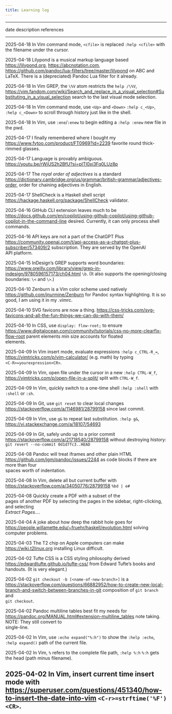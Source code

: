 ```yaml
---
title: Learning log
---
```


  ------------------------------------------------------------------------------------------------------------------------------------------------------------------------------
  date         description                                    references
  ------------ ---------------------------------------------- ------------------------------------------------------------------------------------------------------------------
  2025-04-18   In Vim command mode, `<cfile>` is replaced     `:help <cfile>`
               with the filename under the cursor.

  2025-04-18   Lilypond is a musical markup language based    <https://lilypond.org>, <https://abcnotation.com>, <https://github.com/pandoc/lua-filters/tree/master/lilypond>
               on ABC and LaTeX. There is a (depreciated) 
               Pandoc Lua filter for it already.

  2025-04-18   In Vim GREP, the `\%V` atom restricts the      `help /\%V`, <https://vim.fandom.com/wiki/Search_and_replace_in_a_visual_selection#Substituting_in_a_visual_selection>
               search to the last visual mode selection.

  2025-04-18   In Vim command mode, use `<Up>` and `<Down>`   `:help c_<Up>`, `:help c_<Down>`
               to scroll through history just like in the 
               shell.

  2025-04-18   In Vim, use `:ene`/`:enew` to begin editing a  `:help :enew` 
               new file in the pwd.

  2025-04-17   I finally remembered where I bought my         <https://www.fytoo.com/product/FT0969?id=2239>
               favorite round thick-rimmed glasses.

  2025-04-17   Language is provably ambiguous.                <https://youtu.be/rWjUS2h2BfU?si=pITI0xi3Fq0LUz8p>

  2025-04-17   The *royal order of adjectives* is a standard  <https://dictionary.cambridge.org/us/grammar/british-grammar/adjectives-order>,
               order for chaining adjectives in English.

  2025-04-17   ShellCheck is a Haskell shell script           <https://hackage.haskell.org/package/ShellCheck>
               validator.                                     

  2025-04-16   GitHub CLI extension leaves much to be         <https://docs.github.com/en/copilot/using-github-copilot/using-github-copilot-in-the-command-line>
               desired. Currently, it can only process shell  
               commands.                                      

  2025-04-16   API keys are not a part of the ChatGPT Plus    <https://community.openai.com/t/api-access-as-a-chatgpt-plus-subscriber/573409/2>
               subscription. They are served by the OpenAI    
               API platform.                                  

  2025-04-15   InDesign’s GREP supports word boundaries:      <https://www.oreilly.com/library/view/grep-in-indesign/9780596157173/ch04.html>
               `\b`. (It also supports the opening/closing    
               boundaries: `\<` and `\>`.)                    

  2025-04-10   Zenburn is a Vim color scheme used natively    <https://github.com/jnurmine/Zenburn>
               for Pandoc syntax highlighting. It is so good, 
               I am using it in my .vimrc.                    

  2025-04-10   SVG favicons are now a thing.                  <https://css-tricks.com/svg-favicons-and-all-the-fun-things-we-can-do-with-them/>

  2025-04-10   In CSS, use `display: flow-root;` to ensure    <https://www.digitalocean.com/community/tutorials/css-no-more-clearfix-flow-root>
               parent elements min size accounts for floated  
               elements.                                      

  2025-04-09   In Vim insert mode, evaluate expressions       `:help c_CTRL-R_=`, <https://vimtricks.com/p/vim-calculator/>
               (e.g. math) by typing                          
               `<C-R>=yourexpression<CR>`.                    

  2025-04-09   In Vim, open file under the cursor in a new    `:help CTRL-W_f`, <https://vimtricks.com/p/open-file-in-a-split/>
               split with `CTRL-W_f`.                         

  2025-04-09   In Vim, quickly switch to a one-time shell     `:help :shell`
               with `:shell` or `:sh`.                        

  2025-04-09   In Git, use `git reset` to clear local changes <https://stackoverflow.com/a/1146981/28799158>
               since last commit.                             

  2025-04-09   In Vim, use `g&` to repeat last substitution.  `:help g&`, <https://vi.stackexchange.com/a/18107/54693>

  2025-04-09   In Git, safely undo up to a prior commit       <https://stackoverflow.com/a/21718540/28799158>
               without destroying history:                    
               `git revert --no-commit 0d1d7fc3..HEAD`        

  2025-04-08   Pandoc will treat iframes and other plain HTML <https://github.com/jgm/pandoc/issues/2244>
               as code blocks if there are more than four     
               spaces worth of indentation.                   

  2025-04-08   In Vim, delete all but current buffer with     <https://stackoverflow.com/a/34050776/28799158>
               `%bd | e#`                                     

  2025-04-08   Quickly create a PDF with a subset of the      
               pages of another PDF by selecting the pages in 
               the sidebar, right-clicking, and selecting     
               *Extract Pages…*.                              

  2025-04-04   A joke about how deep the rabbit hole goes for <https://people.willamette.edu/~fruehr/haskell/evolution.html>
               solving computer problems.                     

  2025-04-03   The T2 chip on Apple computers can make        <https://wiki.t2linux.org>
               installing Linux difficult.                    

  2025-04-02   Tufte CSS is a CSS styling philosophy derived  <https://edwardtufte.github.io/tufte-css/>
               from Edward Tufte’s books and handouts. (It is 
               very elegant.)                                 

  2025-04-02   `git checkout -b [<name-of-new-branch>]` is a  <https://stackoverflow.com/questions/66882952/how-to-create-new-local-branch-and-switch-between-branches-in-git>
               composition of `git branch` and                
               `git checkout`.                                

  2025-04-02   Pandoc multiline tables best fit my needs for  <https://pandoc.org/MANUAL.html#extension-multiline_tables>
               note taking. NOTE: They still convert to       
               single-line.                                   

  2025-04-02   In Vim, use `:echo expand("%:h")` to show the  `:help :echo`, `:help expand()`
               path of the current file.                      

  2025-04-02   In Vim, `%` refers to the complete file path,  `:help %:h`
               `%:h` gets the head (path minus filename).     

  2025-04-02   In Vim, insert current time insert mode with   <https://superuser.com/questions/451340/how-to-insert-the-date-into-vim>
               `<C-r>=strftime('%F')<CR>`.                    
  ------------------------------------------------------------------------------------------------------------------------------------------------------------------------------
